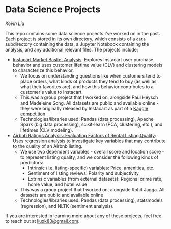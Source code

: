 # Data Science Projects
*Kevin Liu*

This repo contains some data science projects I've worked on in the past. Each project is stored in its own directory, which consists of a `data` subdirectory containing the data, a Jupyter Notebook containing the analysis, and any additional relevant files. The projects include:

* [Instacart Market Basket Analysis](/instacart-market-basket-analysis): Explores Instacart user purchase behavior and uses customer lifetime value (CLV) and clustering models to characterize this behavior.
  * We focus on understanding questions like when customers tend to place orders, what kinds of products they tend to buy (as well as what their favorites are), and how this behavior contributes to a customer's value to Instacart.
  * This was a group project that I worked on, alongside Paul Heysch and Madeleine Song. All datasets are public and available online - they were originally released by Instacart as part of a [Kaggle competition](https://www.kaggle.com/competitions/instacart-market-basket-analysis/data).
  * Technologies/libraries used: Pandas (data processing), Apache Spark (big data processing), scikit-learn (PCA, clustering, etc.), and lifetimes (CLV modeling).
* [Airbnb Ratings Analysis: Evaluating Factors of Rental Listing Quality](/airbnb-ratings-analysis): Uses regression analysis to investigate key variables that may contribute to the quality of an Airbnb listing.
  * We use two dependent variables - overall score and location score - to represent listing quality, and we consider the following kinds of predictors:
    * Intrinsic (i.e. listing-specific) variables: Price, amenities, etc.
    * Sentiment of listing reviews: Polarity and subjectivity
    * Extrinsic variables (from external datasets): Regional crime rate, home value, and hotel value
  * This was a group project that I worked on, alongside Rohit Jagga. All datasets are public and available online
  * Technologies/libraries used: Pandas (data processing), statsmodels (regression), and NLTK (sentiment analysis).

If you are interested in learning more about any of these projects, feel free to reach out at liuxk83@gmail.com.

